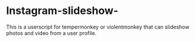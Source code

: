 # Instagram-slideshow-
This is a userscript for tempermonkey or violentmonkey that can slideshow photos and video from a user profile.

